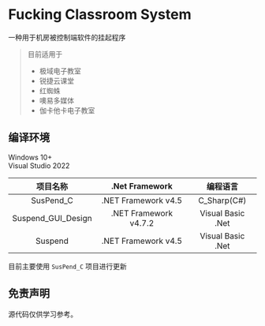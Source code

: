 # Fucking Classroom System

一种用于机房被控制端软件的挂起程序  
> 目前适用于 
> - 极域电子教室
> - 锐捷云课堂
> - 红蜘蛛
> - 噢易多媒体
> - 伽卡他卡电子教室

## 编译环境
Windows 10+  
Visual Studio 2022   

| 项目名称 | .Net Framework | 编程语言 |
| :------: | :-----------: | :-----: |
| SusPend_C | .NET Framework v4.5 | C_Sharp(C#) |
| Suspend_GUI_Design | .NET Framework v4.7.2 | Visual Basic .Net |
| Suspend | .NET Framework v4.5 | Visual Basic .Net |

目前主要使用 `SusPend_C` 项目进行更新

## 免责声明
源代码仅供学习参考。
